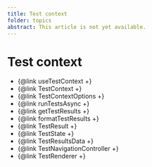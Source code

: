 ```yaml
---
title: Test context
folder: topics
abstract: This article is not yet available.
---
```


# Test context

- {@link useTestContext +}
- {@link TestContext +}
- {@link TestContextOptions +}
- {@link runTestsAsync +}
- {@link getTestResults +}
- {@link formatTestResults +}
- {@link TestResult +}
- {@link TestState +}
- {@link TestResultsData +}
- {@link TestNavigationController +}
- {@link TestRenderer +}
